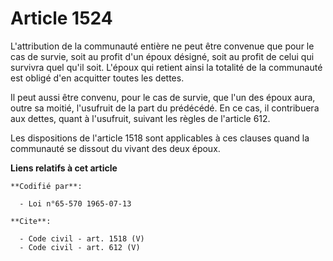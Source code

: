 # Article 1524

L'attribution de la communauté entière ne peut être convenue que pour le cas de survie, soit au profit d'un époux désigné,
soit au profit de celui qui survivra quel qu'il soit. L'époux qui retient ainsi la totalité de la communauté est obligé d'en
acquitter toutes les dettes. 

Il peut aussi être convenu, pour le cas de survie, que l'un des époux aura, outre sa moitié, l'usufruit de la part du
prédécédé. En ce cas, il contribuera aux dettes, quant à l'usufruit, suivant les règles de l'article 612. 

Les dispositions de l'article 1518 sont applicables à ces clauses quand la communauté se dissout du vivant des deux époux.

**Liens relatifs à cet article**

	**Codifié par**:

	  - Loi n°65-570 1965-07-13

	**Cite**:

	  - Code civil - art. 1518 (V)
	  - Code civil - art. 612 (V)
